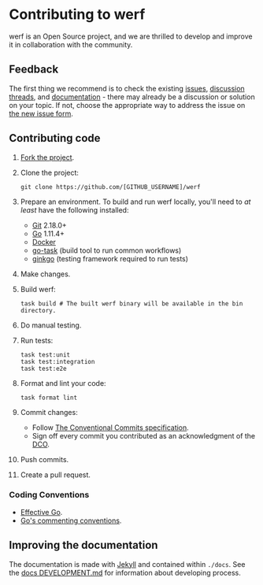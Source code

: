 # Contributing to werf

werf is an Open Source project, and we are thrilled to develop and improve it in collaboration with the community.

## Feedback

The first thing we recommend is to check the existing [issues](https://github.com/werf/werf/issues), [discussion threads](https://github.com/werf/werf/discussions), and [documentation](https://werf.io/docs/v2/) - there may already be a discussion or solution on your topic. If not, choose the appropriate way to address the issue on [the new issue form](https://github.com/werf/werf/issues/new/choose).

## Contributing code

1. [Fork the project](https://github.com/werf/werf/fork).
2. Clone the project:
     
   ```shell
   git clone https://github.com/[GITHUB_USERNAME]/werf
   ```

3. Prepare an environment. To build and run werf locally, you'll need to _at least_ have the following installed:

   - [Git](https://git-scm.com/book/en/v2/Getting-Started-Installing-Git) 2.18.0+
   - [Go](https://golang.org/doc/install) 1.11.4+
   - [Docker](https://docs.docker.com/get-docker/)
   - [go-task](https://taskfile.dev/installation/) (build tool to run common workflows)
   - [ginkgo](https://onsi.github.io/ginkgo/#installing-ginkgo) (testing framework required to run tests)

4. Make changes.
5. Build werf:

   ```shell
   task build # The built werf binary will be available in the bin directory.
   ```
   
6. Do manual testing.
7. Run tests:

   ```shell
   task test:unit
   task test:integration
   task test:e2e
   ```
   
8. Format and lint your code: 

   ```shell
   task format lint
   ```
   
9. Commit changes:

   - Follow [The Conventional Commits specification](https://www.conventionalcommits.org/en/v1.0.0/).
   - Sign off every commit you contributed as an acknowledgment of the [DCO](https://developercertificate.org/).

10. Push commits.
11. Create a pull request.

### Coding Conventions

- [Effective Go](https://golang.org/doc/effective_go.html).
- [Go's commenting conventions](http://blog.golang.org/godoc-documenting-go-code).

## Improving the documentation

The documentation is made with [Jekyll](https://jekyllrb.com/) and contained within `./docs`. See the [docs DEVELOPMENT.md](./docs/DEVELOPMENT.md) for information about developing process.
